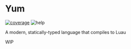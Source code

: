 # Yum

[![coverage](https://img.shields.io/codecov/c/gh/Yumacide/yum?logo=github&style=for-the-badge)](https://codecov.io/gh/Yumacide/yum)
![help](https://img.shields.io/github/labels/Yumacide/yum/help%20wanted?style=for-the-badge)

A modern, statically-typed language that compiles to Luau

WIP
